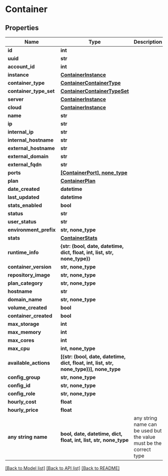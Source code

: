 # Container


## Properties
Name | Type | Description | Notes
------------ | ------------- | ------------- | -------------
**id** | **int** |  | [optional] 
**uuid** | **str** |  | [optional] 
**account_id** | **int** |  | [optional] 
**instance** | [**ContainerInstance**](ContainerInstance.md) |  | [optional] 
**container_type** | [**ContainerContainerType**](ContainerContainerType.md) |  | [optional] 
**container_type_set** | [**ContainerContainerTypeSet**](ContainerContainerTypeSet.md) |  | [optional] 
**server** | [**ContainerInstance**](ContainerInstance.md) |  | [optional] 
**cloud** | [**ContainerInstance**](ContainerInstance.md) |  | [optional] 
**name** | **str** |  | [optional] 
**ip** | **str** |  | [optional] 
**internal_ip** | **str** |  | [optional] 
**internal_hostname** | **str** |  | [optional] 
**external_hostname** | **str** |  | [optional] 
**external_domain** | **str** |  | [optional] 
**external_fqdn** | **str** |  | [optional] 
**ports** | [**[ContainerPort], none_type**](ContainerPort.md) |  | [optional] 
**plan** | [**ContainerPlan**](ContainerPlan.md) |  | [optional] 
**date_created** | **datetime** |  | [optional] 
**last_updated** | **datetime** |  | [optional] 
**stats_enabled** | **bool** |  | [optional] 
**status** | **str** |  | [optional] 
**user_status** | **str** |  | [optional] 
**environment_prefix** | **str, none_type** |  | [optional] 
**stats** | [**ContainerStats**](ContainerStats.md) |  | [optional] 
**runtime_info** | **{str: (bool, date, datetime, dict, float, int, list, str, none_type)}** |  | [optional] 
**container_version** | **str, none_type** |  | [optional] 
**repository_image** | **str, none_type** |  | [optional] 
**plan_category** | **str, none_type** |  | [optional] 
**hostname** | **str** |  | [optional] 
**domain_name** | **str, none_type** |  | [optional] 
**volume_created** | **bool** |  | [optional] 
**container_created** | **bool** |  | [optional] 
**max_storage** | **int** |  | [optional] 
**max_memory** | **int** |  | [optional] 
**max_cores** | **int** |  | [optional] 
**max_cpu** | **int, none_type** |  | [optional] 
**available_actions** | **[{str: (bool, date, datetime, dict, float, int, list, str, none_type)}], none_type** |  | [optional] 
**config_group** | **str, none_type** |  | [optional] 
**config_id** | **str, none_type** |  | [optional] 
**config_role** | **str, none_type** |  | [optional] 
**hourly_cost** | **float** |  | [optional] 
**hourly_price** | **float** |  | [optional] 
**any string name** | **bool, date, datetime, dict, float, int, list, str, none_type** | any string name can be used but the value must be the correct type | [optional]

[[Back to Model list]](../README.md#documentation-for-models) [[Back to API list]](../README.md#documentation-for-api-endpoints) [[Back to README]](../README.md)



